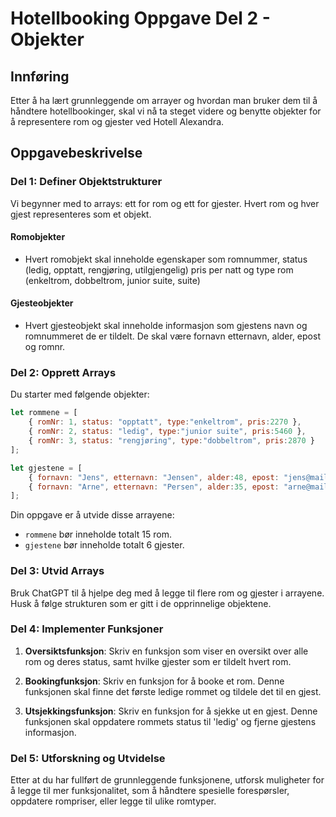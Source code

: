 # Hotellbooking Oppgave Del 2 - Objekter

## Innføring
Etter å ha lært grunnleggende om arrayer og hvordan man bruker dem til å håndtere hotellbookinger, skal vi nå ta steget videre og benytte objekter for å representere rom og gjester ved Hotell Alexandra.

## Oppgavebeskrivelse

### Del 1: Definer Objektstrukturer

Vi begynner med to arrays: ett for rom og ett for gjester. Hvert rom og hver gjest representeres som et objekt.

#### Romobjekter
- Hvert romobjekt skal inneholde egenskaper som romnummer, status (ledig, opptatt, rengjøring, utilgjengelig) 
pris per natt og type rom (enkeltrom, dobbeltrom, junior suite, suite)

#### Gjesteobjekter
- Hvert gjesteobjekt skal inneholde informasjon som gjestens navn og romnummeret de er tildelt. De skal være fornavn
etternavn, alder, epost og romnr.

### Del 2: Opprett Arrays

Du starter med følgende objekter:

```javascript
let rommene = [
    { romNr: 1, status: "opptatt", type:"enkeltrom", pris:2270 },
    { romNr: 2, status: "ledig", type:"junior suite", pris:5460 },
    { romNr: 3, status: "rengjøring", type:"dobbeltrom", pris:2870 }
];

let gjestene = [
    { fornavn: "Jens", etternavn: "Jensen", alder:48, epost: "jens@mail.no", romNr: 1 },
    { fornavn: "Arne", etternavn: "Persen", alder:35, epost: "arne@mail.no", romNr: 4 }
];
```

Din oppgave er å utvide disse arrayene:
- `rommene` bør inneholde totalt 15 rom.
- `gjestene` bør inneholde totalt 6 gjester.

### Del 3: Utvid Arrays

Bruk ChatGPT til å hjelpe deg med å legge til flere rom og gjester i arrayene. 
Husk å følge strukturen som er gitt i de opprinnelige objektene.

### Del 4: Implementer Funksjoner

1. **Oversiktsfunksjon**: Skriv en funksjon som viser en oversikt over alle rom og deres status, samt hvilke gjester som er tildelt hvert rom.

2. **Bookingfunksjon**: Skriv en funksjon for å booke et rom. Denne funksjonen skal finne det første ledige rommet og tildele det til en gjest.

3. **Utsjekkingsfunksjon**: Skriv en funksjon for å sjekke ut en gjest. Denne funksjonen skal oppdatere rommets status til 'ledig' og fjerne gjestens informasjon.

### Del 5: Utforskning og Utvidelse

Etter at du har fullført de grunnleggende funksjonene, utforsk muligheter for å legge til mer funksjonalitet, som å håndtere spesielle forespørsler, oppdatere rompriser, eller legge til ulike romtyper.
